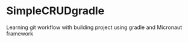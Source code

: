 # SimpleCRUDgradle
Learning git workflow with building project using gradle and Micronaut framework
